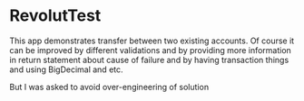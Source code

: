 # RevolutTest

This app demonstrates transfer between two existing accounts. Of course it can be improved 
by different validations and 
by providing more information in return statement about cause of failure and 
by having transaction things and using BigDecimal and etc. 

But I was asked to avoid over-engineering of solution

